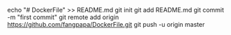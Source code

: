 echo "# DockerFile" >> README.md
git init
git add README.md
git commit -m "first commit"
git remote add origin https://github.com/fangpapa/DockerFile.git
git push -u origin master
